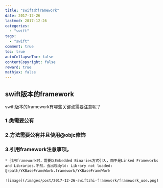 ```yaml
---
title: "swift之framework"
date: 2017-12-26
lastmod: 2017-12-26
categories:
  - "swift"
tags:
  - "swift"
comment: true
toc: true
autoCollapseToc: false
contentCopyright: false
reward: true
mathjax: false
---
```


## swift版本的framework
swift版本的framework有哪些关键点需要注意呢？

### 1.类需要公有
### 2.方法需要公有并且使用@objc修饰
### 3.引用framework注意事项。
	* 引用framework时，需要以Embedded Binaries方式引入，而不是Linked Frameworks and Libraries.不然，会出现dyld: Library not loaded: @rpath/YKBaseFrameWork.framework/YKBaseFrameWork
	
	![image](/images/post/2017-12-26-swiftzhi-framework/framework_use.png) 
